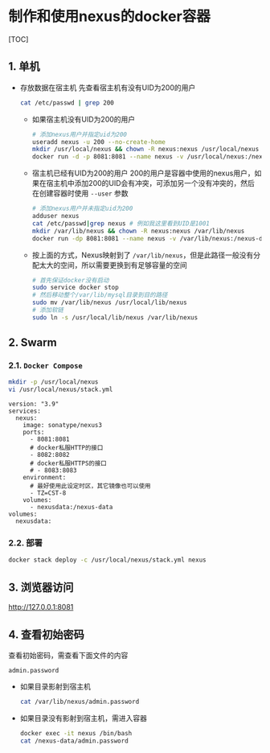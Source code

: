 # 制作和使用nexus的docker容器

[TOC]

## 1. 单机

- 存放数据在宿主机
  先查看宿主机有没有UID为200的用户

  ```sh
  cat /etc/passwd | grep 200
  ```

  - 如果宿主机没有UID为200的用户

    ```sh
    # 添加nexus用户并指定uid为200
    useradd nexus -u 200 --no-create-home
    mkdir /usr/local/nexus && chown -R nexus:nexus /usr/local/nexus
    docker run -d -p 8081:8081 --name nexus -v /usr/local/nexus:/nexus-data --restart=always sonatype/nexus3
    ```

  - 宿主机已经有UID为200的用户
    200的用户是容器中使用的nexus用户，如果在宿主机中添加200的UID会有冲突，可添加另一个没有冲突的，然后在创建容器时使用 `--user` 参数

    ```sh
    # 添加nexus用户并未指定uid为200
    adduser nexus
    cat /etc/passwd|grep nexus # 例如我这里看到UID是1001
    mkdir /var/lib/nexus && chown -R nexus:nexus /var/lib/nexus
    docker run -dp 8081:8081 --name nexus -v /var/lib/nexus:/nexus-data --user 1001:1001 --restart=always sonatype/nexus3
    ```

  - 按上面的方式，Nexus映射到了 `/var/lib/nexus`，但是此路径一般没有分配太大的空间，所以需要更换到有足够容量的空间

    ```sh
    # 首先保证docker没有启动
    sudo service docker stop
    # 然后移动整个/var/lib/mysql目录到目的路径
    sudo mv /var/lib/nexus /usr/local/lib/nexus
    # 添加软链
    sudo ln -s /usr/local/lib/nexus /var/lib/nexus
    ```

## 2. Swarm

### 2.1. `Docker Compose`

```sh
mkdir -p /usr/local/nexus
vi /usr/local/nexus/stack.yml
```

```yml{.line-numbers}
version: "3.9"
services:
  nexus:
    image: sonatype/nexus3
    ports:
      - 8081:8081
      # docker私服HTTP的接口
      - 8082:8082
      # docker私服HTTPS的接口
      # - 8083:8083
    environment:
      # 最好使用此设定时区，其它镜像也可以使用
      - TZ=CST-8
    volumes:
      - nexusdata:/nexus-data
volumes:
  nexusdata:
```

### 2.2. 部署

```sh
docker stack deploy -c /usr/local/nexus/stack.yml nexus
```

## 3. 浏览器访问

<http://127.0.0.1:8081>

## 4. 查看初始密码

查看初始密码，需查看下面文件的内容

`admin.password`

- 如果目录影射到宿主机

  ```sh
  cat /var/lib/nexus/admin.password
  ```

- 如果目录没有影射到宿主机，需进入容器

  ```sh
  docker exec -it nexus /bin/bash
  cat /nexus-data/admin.password
  ```

